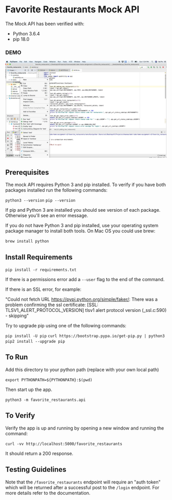 #  Favorite Restaurants Mock API

The Mock API has been verified with:
- Python 3.6.4
- pip 18.0

### DEMO
[![Video](/demo.png)](https://youtu.be/gNy5iNGBnAU "DEMO - Click to Watch!")

## Prerequisites

The mock API requires Python 3 and pip installed. To verify if you have both packages installed run the following commands:

`python3 --version`
`pip --version`

If pip and Python 3 are installed you should see version of each package. Otherwise you'll see an error message.

If you do not have Python 3 and pip installed, use your operating system package manager to install both tools.
On Mac OS you could use brew:

`brew install python`


## Install Requirements

`pip install -r requirements.txt`

If there is a permissions error add a `--user` flag to the end of the command.

If there is an SSL error, for example:

"Could not fetch URL https://pypi.python.org/simple/faker/: There was a problem confirming the ssl certificate:
[SSL: TLSV1_ALERT_PROTOCOL_VERSION] tlsv1 alert protocol version (_ssl.c:590) - skipping"

Try to upgrade pip using one of the following commands:

`pip install -U pip`
`curl https://bootstrap.pypa.io/get-pip.py | python3`
`pip2 install --upgrade pip`

## To Run

Add this directory to your python path (replace with your own local path)

`export PYTHONPATH=${PYTHONPATH}:$(pwd)`

Then start up the app.

`python3 -m favorite_restaurants.api`

## To Verify

Verify the app is up and running by opening a new window and running the command:

`curl -vv http://localhost:5000/favorite_restaurants`

It should return a 200 response.

## Testing Guidelines

Note that the `/favorite_restaurants` endpoint will require an "auth token" which will be returned after a successful
post to the `/login` endpoint. For more details refer to the documentation.
